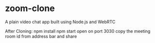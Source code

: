 # zoom-clone
A plain video chat app built using Node.js and WebRTC

After Cloning:
npm install
npm start
open on port 3030
copy the meeting room id from address bar and share
